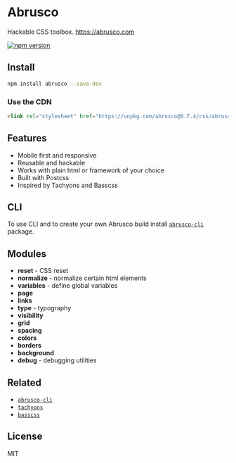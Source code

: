 # Abrusco

Hackable CSS toolbox. <https://abrusco.com>

[![npm version](https://badge.fury.io/js/abrusco.svg)](https://badge.fury.io/js/abrusco)

## Install

```sh
npm install abrusco --save-dev
```

### Use the CDN

```html
<link rel="stylesheet" href="https://unpkg.com/abrusco@0.7.4/css/abrusco.min.css">
```

## Features

* Mobile first and responsive
* Reusable and hackable
* Works with plain html or framework of your choice
* Built with Postcss
* Inspired by Tachyons and Basscss

## CLI

To use CLI and to create your own Abrusco build install [`abrusco-cli`](https://github.com/lemmon/abrusco-cli) package.

## Modules

* **reset** - CSS reset
* **normalize** - normalize certain html elements
* **variables** - define global variables
* **page**
* **links**
* **type** - typography
* **visibility**
* **grid**
* **spacing**
* **colors**
* **borders**
* **background**
* **debug** - debugging utilities

## Related

- [`abrusco-cli`](https://github.com/lemmon/abrusco-cli)
- [`tachyons`](https://github.com/tachyons-css/tachyons)
- [`basscss`](https://github.com/basscss/basscss)

## License

MIT
